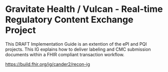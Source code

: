 # Gravitate Health / Vulcan - Real-time Regulatory Content Exchange Project
This DRAFT Implementation Guide is an extention of the ePI and PQI projects. This IG explains how to deliver labeling and CMC submission documents within a FHIR compliant transaction workflow.

https://build.fhir.org/ig/cander2/recon-ig
